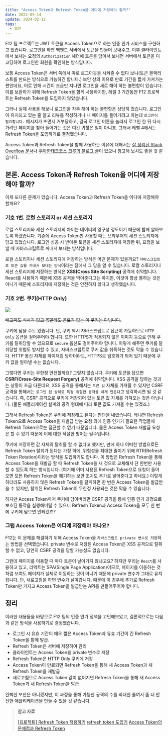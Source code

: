 ```yaml
---
title: "Access Token과 Refresh Token을 어디에 저장해야 할까?"
date: 2022-09-14
update: 2024-02-12
tags:
  - 보안
---
```


F12 팀 프로젝트는 JWT 토큰을 Access Token으로 하는 인증 인가 서비스를 구현하고 있습니다. 로그인을 하면 백엔드 서버에서 토큰을 만들어 보내주고, 이후 클라이언트에서 보내는 요청의 `Authorization` 헤더에 토큰을 담아서 보내면 서버에서 토큰을 디코딩하여 로그인한 회원을 확인하는 방식입니다.

보통 Access Token은 서버 쪽에서 따로 로그아웃을 시켜줄 수 없다 보니(토큰 블랙리스트를 만드는 방식으로 가능하긴 합니다.) 보안 상의 이유로 만료 기간을 짧게 가져가는 편인데요, 이로 인해 시간이 조금만 지나면 로그인을 새로 해야 하는 불편함이 있습니다. 이를 보완하기 위해 Refresh Token을 함께 사용하지만, 레벨 3 기간동안 F12 프로젝트는 Refresh Token을 도입하지 않았습니다.

그러나 실제 사용을 해보니 로그인을 자주 해야 하는 불편함은 상당히 컸습니다. 로그인이 유지되고 있는 줄 알고 리뷰를 작성하거나 내 페이지를 들어가려고 하는데 `로그인이 필요합니다.` 메시지가 뜨면서 거부당하고, 결국 로그인 버튼을 눌러서 로그인 한 뒤 다시 가려던 페이지를 찾아 들어가는 것은 여간 귀찮은 일이 아니죠. 그래서 레벨 4에서는 Refresh Token을 도입하기로 결정했습니다.

Access Token과 Refresh Token을 함께 사용하는 이유에 대해서는 [잘 정리된 Stack Overflow 문서](https://stackoverflow.com/questions/3487991/why-does-oauth-v2-have-both-access-and-refresh-tokens/12885823)나 [우아한테크코스 크루의 블로그 글](https://hudi.blog/refresh-token/)이 있으니 참고해 보셔도 좋을 것 같습니다.

## 본론. Access Token과 Refresh Token을 어디에 저장해야 할까?

이제 또다른 문제가 있습니다. Access Token과 Refresh Token을 어디에 저장해야 할까요?

### 기호 1번. 로컬 스토리지 or 세션 스토리지

로컬 스토리지와 세션 스토리지의 차이는 데이터의 영구성 정도이기 때문에 함께 알아보도록 하겠습니다. 기존에 Access Token만 사용할 때는 브라우저의 세션 스토리지에 담고 있었습니다. 로그인 성공 시 받아온 토큰을 세션 스토리지에 저장한 뒤, 요청을 보낼 때 자바스크립트로 꺼내서 보내는 방식입니다.

로컬 스토리지나 세션 스토리지에 저장하는 방식은 어떤 문제가 있을까요? `자바스크립트로 토큰 값을 꺼내서 보내는 방식`이라는 점에서 그 답을 알 수 있습니다. 로컬 스토리지나 세션 스토리지에 저장하는 방식은 **XSS(Cross Site Scripting)** 공격에 취약합니다. React를 사용하기 때문에 XSS 공격을 막아준다고는 하지만, 이것이 항상 통하는 것은 아니기 때문에 스토리지에 저장하는 것은 안전하지 않다고 생각했습니다.

### 기호 2번. 쿠키(HTTP Only)

![](https://velog.velcdn.com/images/ohzzi/post/507e40d0-8349-43ac-b715-2cf5c6ab85de/image.png)

~~배고파도 식사가 없고 목말라도 음료가 없는 이 쿠키는 아닙니다.~~

쿠키에 담을 수도 있습니다. 단, 쿠키 역시 자바스크립트로 접근이 가능하므로 `HTTP Only` 옵션을 걸어주어야 합니다. 또한 HTTPS가 적용되지 않은 이미지 등으로 인해 쿠키를 탈취당할 수 있으므로 `secure` 옵션도 걸어주어야 합니다. 이렇게 해주면 쿠키를 탈취당할 위험도 방지할 수 있고, 자바스크립트로 쿠키 값을 취득하는 것도 막을 수 있습니다. HTTP 통신 자체를 하이재킹 당하더라도, HTTPS로 암호화가 되어 있기 때문에 쿠키 값을 알아낼 수는 없습니다.

그렇다면 쿠키는 무한정 안전할까요? 그렇지 않습니다. 쿠키에 토큰을 담으면 **CSRF(Cross-Site Request Forgery)** 공격에 취약합니다. XSS 공격을 당하는 것과는 상황이 조금 다른데요, XSS 공격을 통해서는 `토큰 값` 자체를 가져올 수 있지만 CSRF 공격을 통해서는 `로그인 된 상태로 특정 위험한 동작을 하게 만든다`고 생각하시면 될 것 같습니다. 즉, CSRF 공격으로 쿠키에 저장되어 있는 토큰 값 자체를 가져오는 것은 아닙니다. (물론 애플리케이션 설계와 공격 형태에 따라 토큰 값도 가져올 수는 있겠죠.)

그래서 Refresh Token은 쿠키에 저장해도 된다는 판단을 내렸습니다. 왜냐면 Refresh Token으로 Access Token을 재발급 받는 요청 외에 인증 인가가 필요한 작업들에 Refresh Token으로는 접근할 수 없기 때문입니다. 물론 Access Token 재발급 요청은 할 수 있기 때문에 이에 대한 적절한 방어는 필수입니다.

쿠키에 저장하면 값 자체의 탈취를 할 수 없다고 했지만, 만에 하나 어떠한 방법으로든 Refresh Token 탈취가 된다는 가정 하에, 위험성을 최대한 줄이기 위해 RTR(Refresh Token Rotation)이라는 방식을 도입하기도 합니다. 이 방법은 Refresh Token을 통해 Access Token을 재발급 할 때 Refresh Token을 새 것으로 교체해서 단 한번만 사용할 수 있도록 하는 방식입니다. (여기에 이미 사용된 Refresh Token으로 요청이 들어오면 모든 Refresh Token을 폐기하는 보안 조치도 추가로 넣어준다고 하네요.) 이렇게 하더라도 사용하지 않은 Refresh Token을 탈취하면 한 번은 Access Token을 발급받을 수 있지만, 탈취된 Refresh Token이 무한정 사용되는 것은 막을 수 있습니다.

하지만 Access Token마저 쿠키에 담아버리면 CSRF 공격을 통해 인증 인가 과정으로 보호된 동작을 실행해버릴 수 있으니 Refresh Token과 Access Token을 모두 한 번에 쿠키에 담으면 안되겠죠?

### 그럼 Access Token은 어디에 저장해야 하나요?

F12는 이 문제를 해결하기 위해 Access Token을 `자바스크립트 private 변수로 저장`하는 방법을 선택했습니다. private 변수로 저장된 Access Token은 XSS 공격으로 탈취할 수 없고, 당연히 CSRF 공격을 당할 가능성도 없습니다.

그런데 페이지를 이동할 때 마다 토큰이 날아가지 않냐고요? 하지만 우리는 `React`를 사용하고 있고, 리액트는 SPA(Single Page Application)이므로, 페이지를 이동하는 것처럼 보여도 페이지가 실제로 이동하는 것이 아니기 때문에 private 변수가 그대로 유지됩니다. 단, 새로고침을 하면 변수가 날아갑니다. 때문에 이 경우에 추가로 Refresh Token만 가지고 Access Token을 발급받는 API를 만들어주어야 합니다.

## 정리

이러한 내용들을 바탕으로 F12 팀의 인증 인가 정책을 고민해보았고, 결론적으로는 다음과 같은 방식을 사용하기로 결정했습니다.

- 로그인 시 유효 기간이 매우 짧은 Access Token과 유효 기간이 긴 Refresh Token을 함께 발급.
- Refresh Token은 서버에 저장하여 관리
- 클라이언트는 Access Token을 private 변수로 저장
- Refresh Token은 HTTP Only 쿠키에 저장
- Access Token이 만료되면 Refresh Token을 통해 새 Access Token과 새 Refresh Token을 재발급
- 새로고침으로 Access Token 값이 없어지면 Refresh Token을 통해 새 Access Token과 새 Refresh Token을 발급

완벽한 보안은 아니겠지만, 이 과정을 통해 가능한 공격의 수를 최대한 줄여서 좀 더 안전한 애플리케이션을 만들 수 있을 것 같습니다.

> **참고 자료**
>
> [[프로젝트] Refresh Token 적용하기](https://pomo0703.tistory.com/208#recentComments)
> [refresh token 도입기](https://tecoble.techcourse.co.kr/post/2021-10-20-refresh-token/)
> [Access Token의 문제점과 Refresh Token](https://hudi.blog/refresh-token/)